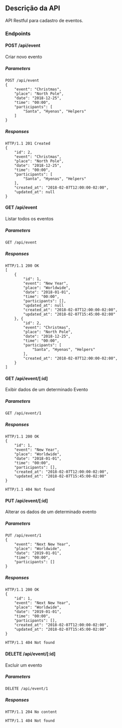 ## Descrição da API

API Restful para cadastro de eventos.


### Endpoints


#### POST /api/event

Criar novo evento


##### Parameters

```
POST /api/event
{
	"event": "Christmas",
	"place": "North Pole",
	"date": "2018-12-25",
	"time": "00:00",
	"participants": [
		"Santa", "Hyenas", "Helpers"
	]
}
```

##### Responses

```
HTTP/1.1 201 Created
{
	"id": 2,
	"event": "Christmas",
	"place": "North Pole",
	"date": "2018-12-25",
	"time": "00:00",
	"participants": [
		"Santa", "Hyenas", "Helpers"
	],
	"created_at": "2018-02-07T12:00:00-02:00",
	"updated_at": null
}
```

#### GET /api/event

Listar todos os eventos


##### Parameters

```
GET /api/event
```

##### Responses

```
HTTP/1.1 200 OK
[
	{
		"id": 1,
		"event": "New Year",
		"place": "Worldwide",
		"date": "2018-01-01",
		"time": "00:00",
		"participants": [],
		"updated_at": null
		"created_at": "2018-02-07T12:00:00-02:00",
		"updated_at": "2018-02-07T15:45:00-02:00"
	}, {
		"id": 2,
		"event": "Christmas",
		"place": "North Pole",
		"date": "2018-12-25",
		"time": "00:00",
		"participants": [
			"Santa", "Hyenas", "Helpers"
		],
		"created_at": "2018-02-07T12:00:00-02:00",
	}
]
```

#### GET /api/event/[:id]

Exibir dados de um determinado Evento


##### Parameters

```
GET /api/event/1
```

##### Responses

```
HTTP/1.1 200 OK
{
	"id": 1,
	"event": "New Year",
	"place": "Worldwide",
	"date": "2018-01-01",
	"time": "00:00",
	"participants": [],
	"created_at": "2018-02-07T12:00:00-02:00",
	"updated_at": "2018-02-07T15:45:00-02:00"
}
```

```
HTTP/1.1 404 Not found
```

#### PUT /api/event/[:id]

Alterar os dados de um determinado evento


##### Parameters

```
PUT /api/event/1
{
	"event": "Next New Year",
	"place": "Worldwide",
	"date": "2019-01-01",
	"time": "00:00",
	"participants": []
}
```

##### Responses

```
HTTP/1.1 200 OK
{
	"id": 1,
	"event": "Next New Year",
	"place": "Worldwide",
	"date": "2019-01-01",
	"time": "00:00",
	"participants": [],
	"created_at": "2018-02-07T12:00:00-02:00",
	"updated_at": "2018-02-07T15:45:00-02:00"
}
```

```
HTTP/1.1 404 Not found
```


#### DELETE /api/event/[:id]

Excluir um evento


##### Parameters

```
DELETE /api/event/1
```

##### Responses

```
HTTP/1.1 204 No content
```

```
HTTP/1.1 404 Not found
```


